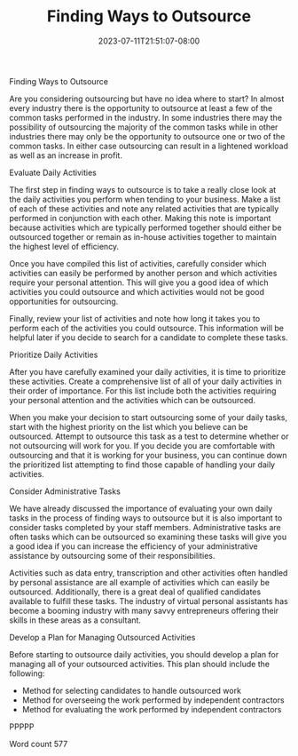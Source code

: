 ﻿---
title: "Finding Ways to Outsource"
date: 2023-07-11T21:51:07-08:00
description: "Outsourcing Ebooks and Software Jobs txt Tips for Web Success"
featured_image: "/images/Outsourcing Ebooks and Software Jobs txt.jpg"
tags: ["Outsourcing Ebooks and Software Jobs txt"]
---

Finding Ways to Outsource

Are you considering outsourcing but have no idea where to start? In almost every industry there is the opportunity to outsource at least a few of the common tasks performed in the industry. In some industries there may the possibility of outsourcing the majority of the common tasks while in other industries there may only be the opportunity to outsource one or two of the common tasks. In either case outsourcing can result in a lightened workload as well as an increase in profit. 

Evaluate Daily Activities

The first step in finding ways to outsource is to take a really close look at the daily activities you perform when tending to your business. Make a list of each of these activities and note any related activities that are typically performed in conjunction with each other. Making this note is important because activities which are typically performed together should either be outsourced together or remain as in-house activities together to maintain the highest level of efficiency. 

Once you have compiled this list of activities, carefully consider which activities can easily be performed by another person and which activities require your personal attention. This will give you a good idea of which activities you could outsource and which activities would not be good opportunities for outsourcing. 

Finally, review your list of activities and note how long it takes you to perform each of the activities you could outsource. This information will be helpful later if you decide to search for a candidate to complete these tasks. 

Prioritize Daily Activities

After you have carefully examined your daily activities, it is time to prioritize these activities. Create a comprehensive list of all of your daily activities in their order of importance. For this list include both the activities requiring your personal attention and the activities which can be outsourced. 

When you make your decision to start outsourcing some of your daily tasks, start with the highest priority on the list which you believe can be outsourced. Attempt to outsource this task as a test to determine whether or not outsourcing will work for you. If you decide you are comfortable with outsourcing and that it is working for your business, you can continue down the prioritized list attempting to find those capable of handling your daily activities. 

Consider Administrative Tasks

We have already discussed the importance of evaluating your own daily tasks in the process of finding ways to outsource but it is also important to consider tasks completed by your staff members. Administrative tasks are often tasks which can be outsourced so examining these tasks will give you a good idea if you can increase the efficiency of your administrative assistance by outsourcing some of their responsibilities. 

Activities such as data entry, transcription and other activities often handled by personal assistance are all example of activities which can easily be outsourced. Additionally, there is a great deal of qualified candidates available to fulfill these tasks. The industry of virtual personal assistants has become a booming industry with many savvy entrepreneurs offering their skills in these areas as a consultant. 

Develop a Plan for Managing Outsourced Activities

Before starting to outsource daily activities, you should develop a plan for managing all of your outsourced activities. This plan should include the following:

* Method for selecting candidates to handle outsourced work
* Method for overseeing the work performed by independent contractors
* Method for evaluating the work performed by independent contractors

PPPPP

Word count 577




